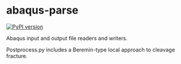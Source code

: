 # abaqus-parse

[![PyPI version](https://badge.fury.io/py/abaqus-parse.svg)](https://badge.fury.io/py/abaqus-parse)

Abaqus input and output file readers and writers. 

Postprocess.py includes a Beremin-type local approach to cleavage fracture.
